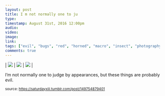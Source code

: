 ```yaml
---
layout: post
title: I m not normally one to ju
type: 
timestamp: August 31st, 2016 12:00pm
audio: 
video: 
image: 
link: 
tags: ["evil", "bugs", "red", "horned", "macro", "insect", "photography"]
comments: true
---
```


| <img src="https://saturdayxiii.github.io/media/149754879401_0.jpg"/> | <img src="https://saturdayxiii.github.io/media/149754879401_1.jpg"/> | <img src="https://saturdayxiii.github.io/media/149754879401_2.jpg"/> |

I’m not normally one to judge by appearances, but these things are probably evil.
 
  
<small>source: https://saturdayxiii.tumblr.com/post/149754879401</small>